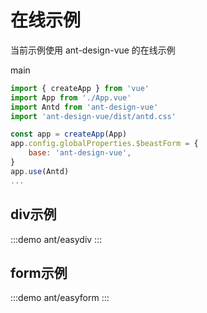 # 在线示例

当前示例使用 ant-design-vue 的在线示例

main

```js
import { createApp } from 'vue'
import App from './App.vue'
import Antd from 'ant-design-vue'
import 'ant-design-vue/dist/antd.css'

const app = createApp(App)
app.config.globalProperties.$beastForm = {
    base: 'ant-design-vue',
}
app.use(Antd)
...
```



## div示例

:::demo 
ant/easydiv
:::


## form示例

:::demo 
ant/easyform
:::
